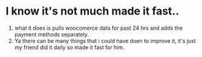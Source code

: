 # I know it's not much made it fast..
1. what it does is pulls woocomerce data for past 24 hrs and adds the payment methods separately.
2. Ya there can be many things that i could have doen to improve it, it's just my friend did it daily so made it fast for him.
